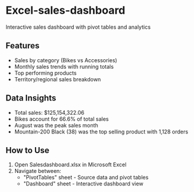 # Excel-sales-dashboard
Interactive sales dashboard with pivot tables and analytics

## Features
- Sales by category (Bikes vs Accessories)
- Monthly sales trends with running totals
- Top performing products
- Territory/regional sales breakdown

## Data Insights
- Total sales: $125,154,322.06
- Bikes account for 66.6% of total sales
- August was the peak sales month
- Mountain-200 Black (38) was the top selling product with 1,128 orders

## How to Use
1. Open Salesdashboard.xlsx in Microsoft Excel
2. Navigate between:
   - "PivotTables" sheet - Source data and pivot tables
   - "Dashboard" sheet - Interactive dashboard view

